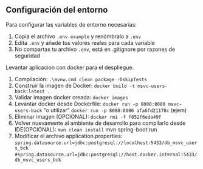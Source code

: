 ## Configuración del entorno

Para configurar las variables de entorno necesarias:

1. Copia el archivo `.env.example` y renómbralo a `.env`
2. Edita `.env` y añade tus valores reales para cada variable
3. No compartas tu archivo `.env`, está en .gitignore por razones de seguridad

Levantar aplicacion con docker para el despliegue.
1. Compilación: 
`.\mvnw.cmd clean package -DskipTests`
2. Construir la imagen de Docker: 
`docker build -t msvc-users-back:latest .`
3. Validar imagen docker creada: 
`docker images`
4. Levantar docker desde Dockerfile: 
`docker run -p 8080:8080 msvc-users-back` "o utilizar" `docker run -p 8080:8080 afa6fd21178c` (ejem)
5. Eliminar imagen (OPCIONAL): 
`docker rmi -f f052f6eda49f`
6. Volver nuevamente al ambiente de desarrollo para compilarlo desde IDE(OPCIONAL):
`mvn clean install`
mvn spring-boot:run
7. Modificar el archivo application.properties:
`spring.datasource.url=jdbc:postgresql://localhost:5433/db_msvc_users_bck`
`#spring.datasource.url=jdbc:postgresql://host.docker.internal:5433/db_msvc_users_bck`
